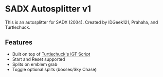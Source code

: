 # SADX Autosplitter v1
This is an autosplitter for SADX (2004). Created by IDGeek121, Prahaha, and Turtlechuck.
## Features
* Built on top of [Turtlechuck's IGT Script](https://github.com/TurtleMan64/SADX-In-Game-Timer)
* Start and Reset supported
* Splits on emblem grab
* Toggle optional splits (bosses/Sky Chase)
